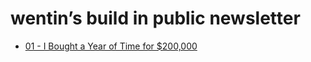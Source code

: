 # wentin’s build in public newsletter

* [01 - I Bought a Year of Time for $200,000](https://github.com/wentin/wentin/tree/main/newsletter/01%20-%20I%20Bought%20a%20Year%20of%20Time%20for%20%24200%2C000)
